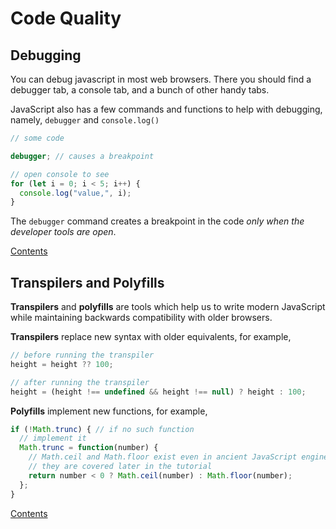 # Code Quality

## Debugging

You can debug javascript in most web browsers. There you should find a debugger tab, a console tab, and a bunch of other handy tabs.

JavaScript also has a few commands and functions to help with debugging, namely, `debugger` and `console.log()`

```js
// some code

debugger; // causes a breakpoint

// open console to see
for (let i = 0; i < 5; i++) {
  console.log("value,", i);
}
```

The `debugger` command creates a breakpoint in the code *only when the developer tools are open*.

[Contents](_main_javascript_notes.md)

## Transpilers and Polyfills

**Transpilers** and **polyfills** are tools which help us to write modern JavaScript while maintaining backwards compatibility with older browsers.

**Transpilers** replace new syntax with older equivalents, for example,

```js
// before running the transpiler
height = height ?? 100;

// after running the transpiler
height = (height !== undefined && height !== null) ? height : 100;
```

**Polyfills** implement new functions, for example,

```js
if (!Math.trunc) { // if no such function
  // implement it
  Math.trunc = function(number) {
    // Math.ceil and Math.floor exist even in ancient JavaScript engines
    // they are covered later in the tutorial
    return number < 0 ? Math.ceil(number) : Math.floor(number);
  };
}
```

[Contents](_main_javascript_notes.md)

